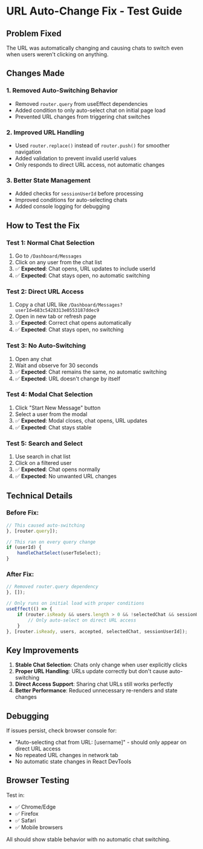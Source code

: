 # URL Auto-Change Fix - Test Guide

## Problem Fixed
The URL was automatically changing and causing chats to switch even when users weren't clicking on anything.

## Changes Made

### 1. **Removed Auto-Switching Behavior**
- Removed `router.query` from useEffect dependencies
- Added condition to only auto-select chat on initial page load
- Prevented URL changes from triggering chat switches

### 2. **Improved URL Handling**
- Used `router.replace()` instead of `router.push()` for smoother navigation
- Added validation to prevent invalid userId values
- Only responds to direct URL access, not automatic changes

### 3. **Better State Management**
- Added checks for `sessionUserId` before processing
- Improved conditions for auto-selecting chats
- Added console logging for debugging

## How to Test the Fix

### Test 1: Normal Chat Selection
1. Go to `/Dashboard/Messages`
2. Click on any user from the chat list
3. ✅ **Expected**: Chat opens, URL updates to include userId
4. ✅ **Expected**: Chat stays open, no automatic switching

### Test 2: Direct URL Access
1. Copy a chat URL like `/Dashboard/Messages?userId=683c5428313e0553187ddec9`
2. Open in new tab or refresh page
3. ✅ **Expected**: Correct chat opens automatically
4. ✅ **Expected**: Chat stays open, no switching

### Test 3: No Auto-Switching
1. Open any chat
2. Wait and observe for 30 seconds
3. ✅ **Expected**: Chat remains the same, no automatic switching
4. ✅ **Expected**: URL doesn't change by itself

### Test 4: Modal Chat Selection
1. Click "Start New Message" button
2. Select a user from the modal
3. ✅ **Expected**: Modal closes, chat opens, URL updates
4. ✅ **Expected**: Chat stays stable

### Test 5: Search and Select
1. Use search in chat list
2. Click on a filtered user
3. ✅ **Expected**: Chat opens normally
4. ✅ **Expected**: No unwanted URL changes

## Technical Details

### Before Fix:
```javascript
// This caused auto-switching
}, [router.query]);

// This ran on every query change
if (userId) {
    handleChatSelect(userToSelect);
}
```

### After Fix:
```javascript
// Removed router.query dependency
}, []);

// Only runs on initial load with proper conditions
useEffect(() => {
    if (router.isReady && users.length > 0 && !selectedChat && sessionUserId) {
        // Only auto-select on direct URL access
    }
}, [router.isReady, users, accepted, selectedChat, sessionUserId]);
```

## Key Improvements

1. **Stable Chat Selection**: Chats only change when user explicitly clicks
2. **Proper URL Handling**: URLs update correctly but don't cause auto-switching
3. **Direct Access Support**: Sharing chat URLs still works perfectly
4. **Better Performance**: Reduced unnecessary re-renders and state changes

## Debugging

If issues persist, check browser console for:
- "Auto-selecting chat from URL: [username]" - should only appear on direct URL access
- No repeated URL changes in network tab
- No automatic state changes in React DevTools

## Browser Testing

Test in:
- ✅ Chrome/Edge
- ✅ Firefox  
- ✅ Safari
- ✅ Mobile browsers

All should show stable behavior with no automatic chat switching.
